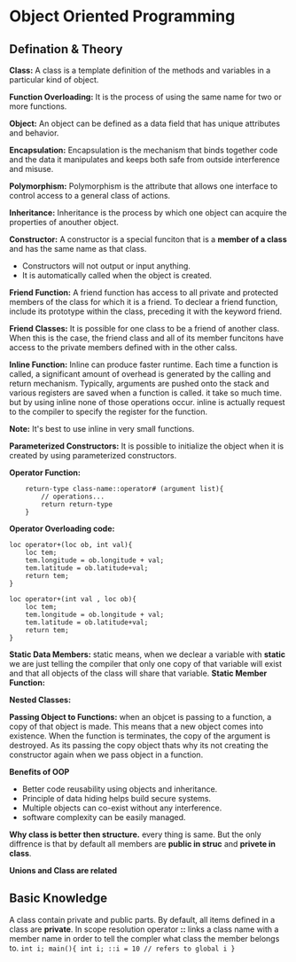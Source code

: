 # Object Oriented Programming
## Defination & Theory
**Class:** A class is a template definition of the methods and variables in a particular kind of object.

**Function Overloading:** It is the process of using the same name for two or more functions.

**Object:** An object can be defined as a data field that has unique attributes and behavior.

**Encapsulation:** Encapsulation is the mechanism that binds together code and the data it manipulates and keeps both safe from outside interference and misuse.

**Polymorphism:** Polymorphism is the attribute that allows one interface to control access to a general class of actions.

**Inheritance:** Inheritance is the process by which one object can acquire the properties of anouther object.

**Constructor:** A constructor is a special funciton that is a **member of a class** and has the same name as that class.
- Constructors will not output or input anything.
- It is automatically called when the object is created.

**Friend Function:** A friend function has access to all private and protected members of the class for which it is a friend. To declear a friend function, include its prototype within the class, preceding it with the keyword friend.

**Friend Classes:** It is possible for one class to be a friend of another class. When this is the case, the friend class and all of its member funcitons have access to the private members defined with in the other calss.

**Inline Function:** Inline can produce faster runtime. 
Each time a function is called, a significant amount of overhead is generated by the calling and return mechanism. Typically, arguments are pushed onto the stack and various registers are saved when a function is called. it take so much time. but by using inline none of those operations occur. 
inline is actually request to the compiler to specify the register for the function.

**Note:** It's best to use inline in very small functions.

**Parameterized Constructors:** It is possible to initialize the object when it is created by using parameterized constructors.

**Operator Function:** 
```
    return-type class-name::operator# (argument list){
        // operations...
        return return-type
    }
```

**Operator Overloading code:**
```
loc operator+(loc ob, int val){
    loc tem;
    tem.longitude = ob.longitude + val;
    tem.latitude = ob.latitude+val;
    return tem;
}

loc operator+(int val , loc ob){
    loc tem;
    tem.longitude = ob.longitude + val;
    tem.latitude = ob.latitude+val;
    return tem;
}
```

**Static Data Members:** static means, when we declear a variable with **static** we are just telling the compiler that only one copy of that variable will exist and that all objects of the class will share that variable.
**Static Member Function:**

**Nested Classes:**

**Passing Object to Functions:** when an objcet is passing to a function, a copy of that object is made. This means that a new object comes into existence. When the function is terminates, the copy of the argument is destroyed. As its passing the copy object thats why its not creating the constructor again when we pass object in a function.


**Benefits of OOP**
* Better code reusability using objects and inheritance.
* Principle of data hiding helps build secure systems.
* Multiple objects can co-exist without any interference.
* software complexity can be easily managed.

**Why class is better then structure.**
every thing is same. But the only diffrence is that by default all members are **public in struc** and **privete in class**.

**Unions and Class are related**


## Basic Knowledge
A class contain private and public parts. By default, all items defined in a class are **private**.
In scope resolution operator **::** links a class name with a member name in order to tell the compler what class the member belongs to.
        ```
        int i;
        main(){
            int i;
            ::i = 10 // refers to global i
        }
        ```


